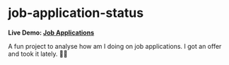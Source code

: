 # job-application-status

**Live Demo:  [Job Applications](https://jobs.hicaku.com/)**

A fun project to analyse how am I doing on job applications. I got an offer and took it lately. 🎉🥳
